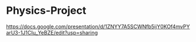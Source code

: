 ﻿# Physics-Project
https://docs.google.com/presentation/d/1ZNYY7A5SCWNfb5ijY0KOf4mvPYarU3-1J1CIu_YeBZE/edit?usp=sharing
